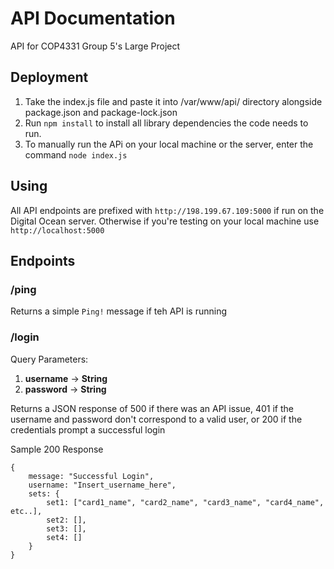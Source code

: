 # API Documentation
API for COP4331 Group 5's Large Project
## Deployment
1. Take the index.js file and paste it into /var/www/api/ directory alongside package.json and package-lock.json
2. Run `npm install` to install all library dependencies the code needs to run.
3. To manually run the APi on your local machine or the server, enter the command `node index.js`

## Using
All API endpoints are prefixed with `http://198.199.67.109:5000` if run on the Digital Ocean server. Otherwise if you're testing on your local machine use `http://localhost:5000`

## Endpoints

### /ping
Returns a simple `Ping!` message if teh API is running

### /login
Query Parameters:
1. **username** -> **String**
2. **password** -> **String**

Returns a JSON response of 500 if there was an API issue, 401 if the username and password don't correspond to a valid user, or 200 if the credentials prompt a successful login

Sample 200 Response
```
{
	message: "Successful Login",
	username: "Insert_username_here",
	sets: {
		set1: ["card1_name", "card2_name", "card3_name", "card4_name", etc..],
		set2: [],
		set3: [],
		set4: []
	}
}
```
